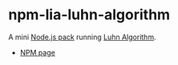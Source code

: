 # npm-lia-luhn-algorithm
A mini [Node.js pack](https://www.npmjs.com/package/lia-luhn-algorithm) running [Luhn Algorithm](https://en.wikipedia.org/wiki/Luhn_algorithm).

- [NPM page](https://www.npmjs.com/package/lia-luhn-algorithm)
